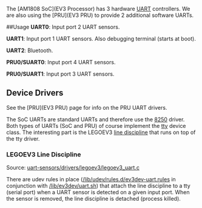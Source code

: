 The [AM1808 SoC](EV3 Processor) has 3 hardware [UART](https://en.wikipedia.org/wiki/Universal_asynchronous_receiver/transmitter) controllers. We are also using the [PRU](EV3 PRU) to provide 2 additional software UARTs.

##Usage
__UART0__: Input port 2 UART sensors.

__UART1__: Input port 1 UART sensors. Also debugging terminal (starts at boot).

__UART2__: Bluetooth.

__PRU0/SUART0__: Input port 4 UART sensors.

__PRU0/SUART1__: Input port 3 UART sensors.


## Device Drivers
See the [PRU](EV3 PRU) page for info on the PRU UART drivers.

The SoC UARTs are standard UARTs and therefore use the [8250](../../ev3dev-kernel/tree/uart-sensors/drivers/tty/serial/8250) driver. Both types of UARTs (SoC and PRU) of course implement the [tty](../../ev3dev-kernel/tree/uart-sensors/drivers/tty) device class. The interesting part is the LEGOEV3 [line discipline](../../ev3dev-kernel/blob/uart-sensors/Documentation/serial/tty.txt) that runs on top of the tty driver.

### LEGOEV3 Line Discipline
Source: [uart-sensors/drivers/legoev3/legoev3_uart.c](../../ev3dev-kernel/blob/uart-sensors/drivers/legoev3/legoev3_uart.c)

There are udev rules in place ([/lib/udev/rules.d/ev3dev-uart.rules](../../ev3dev-base/blob/master/debian/ev3dev-uart.udev) in conjunction with [/lib/ev3dev/uart.sh](../..//ev3dev-base/blob/master/usr/lib/ev3dev/uart.sh)) that attach the line discipline to a tty (serial port) when a UART sensor is detected on a given input port. When the sensor is removed, the line discipline is detached (process killed). 